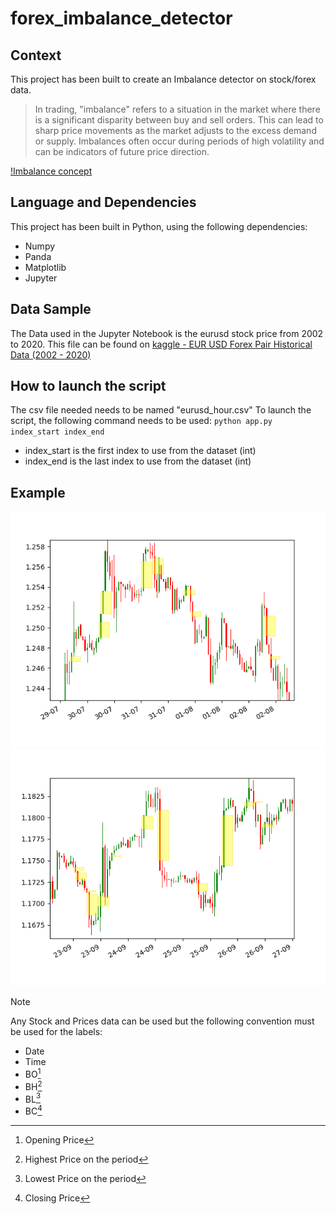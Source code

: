 # forex_imbalance_detector

## Context
This project has been built to create an Imbalance detector on stock/forex data.
> In trading, "imbalance" refers to a situation in the market where there is a significant disparity between buy and sell orders. This can lead to sharp price movements as the market adjusts to the excess demand or supply. Imbalances often occur during periods of high volatility and can be indicators of future price direction.
 
[!Imbalance concept](img/Imbalance_concept.png)

 ## Language and Dependencies
 This project has been built in Python, using the following dependencies:
 - Numpy
 - Panda
 - Matplotlib
 - Jupyter

 ## Data Sample
 The Data used in the Jupyter Notebook is the eurusd stock price from 2002 to 2020.
 This file can be found on [kaggle - EUR USD Forex Pair Historical Data (2002 - 2020)](https://www.kaggle.com/datasets/imetomi/eur-usd-forex-pair-historical-data-2002-2019?select=eurusd_hour.csv)
 
## How to launch the script
The csv file needed needs to be named "eurusd_hour.csv"
To launch the script, the following command needs to be used: `python app.py index_start index_end`
- index_start is the first index to use from the dataset (int)
- index_end is the last index to use from the dataset (int)

## Example
![Test Case 1](img/Sample_case.png)
![Test Case 2](img/Sample_case_2.png)


 >[!NOTE]
 >Any Stock and Prices data can be used but the following convention must be used for the labels:
 > - Date
 > - Time
 > - BO[^1]
 > - BH[^2]
 > - BL[^3]
 > - BC[^4]


 [^1]: Opening Price
 [^2]: Highest Price on the period
 [^3]: Lowest Price on the period
 [^4]: Closing Price